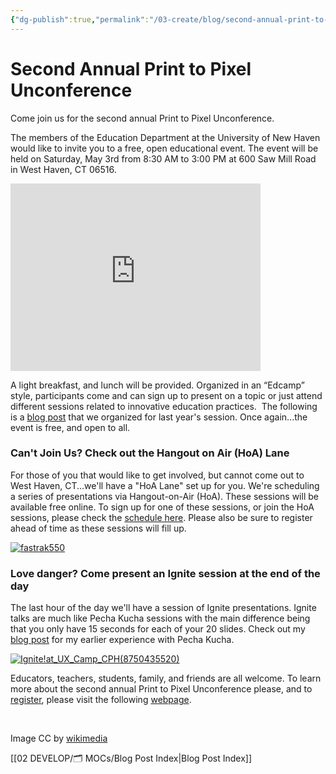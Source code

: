 ```yaml
---
{"dg-publish":true,"permalink":"/03-create/blog/second-annual-print-to-pixel-unconference/","title":"Second Annual Print to Pixel Unconference - May 3rd, 2014 #print2pixel"}
---
```


# Second Annual Print to Pixel Unconference

Come join us for the second annual Print to Pixel Unconference.

The members of the Education Department at the University of New Haven would like to invite you to a free, open educational event. The event will be held on Saturday, May 3rd from 8:30 AM to 3:00 PM at 600 Saw Mill Road in West Haven, CT 06516.

<iframe style="border: 0;" src="https://www.google.com/maps/embed?pb=!1m14!1m8!1m3!1d23991.020388862984!2d-72.977962!3d41.268002!3m2!1i1024!2i768!4f13.1!3m3!1m2!1s0x89e8761bad9a7dcf%3A0x276103dbcd019067!2s600+Saw+Mill+Rd!5e0!3m2!1sen!2sus!4v1398079592417" width="400" height="300" frameborder="0"></iframe>

A light breakfast, and lunch will be provided. Organized in an “Edcamp” style, participants come and can sign up to present on a topic or just attend different sessions related to innovative education practices.  The following is a [blog post](http://wiobyrne.com/unpreparing-for-an-unconference/) that we organized for last year's session. Once again...the event is free, and open to all. 

### Can't Join Us? Check out the Hangout on Air (HoA) Lane

For those of you that would like to get involved, but cannot come out to West Haven, CT...we'll have a "HoA Lane" set up for you. We're scheduling a series of presentations via Hangout-on-Air (HoA). These sessions will be available free online. To sign up for one of these sessions, or join the HoA sessions, please check the [schedule here](http://www.newhaven.edu/4486/academic-departments/education/print-pixel-unconference/agenda/). Please also be sure to register ahead of time as these sessions will fill up.

[![fastrak550](images/fastrak550-300x195.jpg)](http://wiobyrne.com/wp-content/uploads/2014/04/fastrak550.jpg)

### Love danger? Come present an Ignite session at the end of the day

The last hour of the day we'll have a session of Ignite presentations. Ignite talks are much like Pecha Kucha sessions with the main difference being that you only have 15 seconds for each of your 20 slides. Check out my [blog post](http://wiobyrne.com/creating-delivering-a-pecha-kucha-style-research-presentation/) for my earlier experience with Pecha Kucha.

[![Ignite!_at_UX_Camp_CPH_(8750435520)](images/Ignite_at_UX_Camp_CPH_8750435520-225x300.jpg)](http://wiobyrne.com/wp-content/uploads/2014/04/Ignite_at_UX_Camp_CPH_8750435520.jpg)  
  
Educators, teachers, students, family, and friends are all welcome. To learn more about the second annual Print to Pixel Unconference please, and to [register](http://www.newhaven.edu/4486/academic-departments/education/print-pixel-unconference/registration/), please visit the following [webpage](http://unh-mailer.newhaven.edu:81/CT00021203MQ==.HTML?D=2014-04-14).

 

Image CC by [wikimedia](http://commons.wikimedia.org/wiki/File:Ignite!_at_UX_Camp_CPH_(8750435520).jpg)

[[02 DEVELOP/🗂️ MOCs/Blog Post Index\|Blog Post Index]]